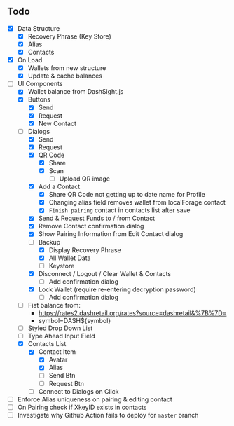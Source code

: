 ## Todo
- [x] Data Structure
  - [x] Recovery Phrase (Key Store)
  - [x] Alias
  - [x] Contacts
- [x] On Load
  - [x] Wallets from new structure
  - [x] Update & cache balances
- [ ] UI Components
  - [x] Wallet balance from DashSight.js
  - [x] Buttons
    - [x] Send
    - [x] Request
    - [x] New Contact
  - [ ] Dialogs
    - [x] Send
    - [x] Request
    - [x] QR Code
      - [x] Share
      - [x] Scan
        - [ ] Upload QR image
    - [x] Add a Contact
      - [x] Share QR Code not getting up to date name for Profile
      - [x] Changing alias field removes wallet from localForage contact
      - [x] `Finish pairing` contact in contacts list after save
    - [x] Send & Request Funds to / from Contact
    - [x] Remove Contact confirmation dialog
    - [x] Show Pairing Information from Edit Contact dialog
    - [ ] Backup
      - [x] Display Recovery Phrase
      - [x] All Wallet Data
      - [ ] Keystore
    - [x] Disconnect / Logout / Clear Wallet & Contacts
      - [ ] Add confirmation dialog
    - [x] Lock Wallet (require re-entering decryption password)
      - [ ] Add confirmation dialog
  - [ ] Fiat balance from:
    - https://rates2.dashretail.org/rates?source=dashretail&%7B%7D=
    - symbol=DASH${symbol}
  - [ ] Styled Drop Down List
  - [ ] Type Ahead Input Field
  - [x] Contacts List
    - [x] Contact Item
      - [x] Avatar
      - [x] Alias
      - [ ] Send Btn
      - [ ] Request Btn
    - [ ] Connect to Dialogs on Click
- [ ] Enforce Alias uniqueness on pairing & editing contact
- [ ] On Pairing check if XkeyID exists in contacts
- [ ] Investigate why Github Action fails to deploy for `master` branch
